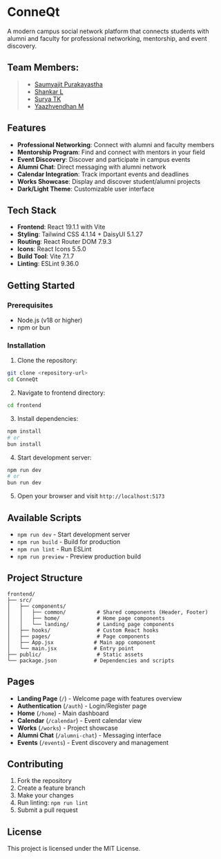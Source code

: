 # ConneQt

A modern campus social network platform that connects students with alumni and faculty for professional networking, mentorship, and event discovery.

## Team Members:
> - [Saumyajit Purakayastha](https://github.com/agspades)
> - [Shankar L](https://github.com/Shankar-CSE)
> - [Surya TK](https://github.com/suryatk2007)
> - [Yaazhvendhan M](https://github.com/yaazhvendhan)

## Features

- **Professional Networking**: Connect with alumni and faculty members
- **Mentorship Program**: Find and connect with mentors in your field
- **Event Discovery**: Discover and participate in campus events
- **Alumni Chat**: Direct messaging with alumni network
- **Calendar Integration**: Track important events and deadlines
- **Works Showcase**: Display and discover student/alumni projects
- **Dark/Light Theme**: Customizable user interface

## Tech Stack

- **Frontend**: React 19.1.1 with Vite
- **Styling**: Tailwind CSS 4.1.14 + DaisyUI 5.1.27
- **Routing**: React Router DOM 7.9.3
- **Icons**: React Icons 5.5.0
- **Build Tool**: Vite 7.1.7
- **Linting**: ESLint 9.36.0

## Getting Started

### Prerequisites
- Node.js (v18 or higher)
- npm or bun

### Installation

1. Clone the repository:
```bash
git clone <repository-url>
cd ConneQt
```

2. Navigate to frontend directory:
```bash
cd frontend
```

3. Install dependencies:
```bash
npm install
# or
bun install
```

4. Start development server:
```bash
npm run dev
# or
bun run dev
```

5. Open your browser and visit `http://localhost:5173`

## Available Scripts

- `npm run dev` - Start development server
- `npm run build` - Build for production
- `npm run lint` - Run ESLint
- `npm run preview` - Preview production build

## Project Structure

```
frontend/
├── src/
│   ├── components/
│   │   ├── common/          # Shared components (Header, Footer)
│   │   ├── home/            # Home page components
│   │   └── landing/         # Landing page components
│   ├── hooks/               # Custom React hooks
│   ├── pages/               # Page components
│   ├── App.jsx             # Main app component
│   └── main.jsx            # Entry point
├── public/                  # Static assets
└── package.json            # Dependencies and scripts
```

## Pages

- **Landing Page** (`/`) - Welcome page with features overview
- **Authentication** (`/auth`) - Login/Register page
- **Home** (`/home`) - Main dashboard
- **Calendar** (`/calendar`) - Event calendar view
- **Works** (`/works`) - Project showcase
- **Alumni Chat** (`/alumni-chat`) - Messaging interface
- **Events** (`/events`) - Event discovery and management

## Contributing

1. Fork the repository
2. Create a feature branch
3. Make your changes
4. Run linting: `npm run lint`
5. Submit a pull request

## License

This project is licensed under the MIT License.
